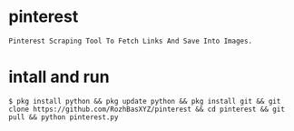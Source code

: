 # pinterest
```Pinterest Scraping Tool To Fetch Links And Save Into Images.```

# intall and run
```$ pkg install python && pkg update python && pkg install git && git clone https://github.com/RozhBasXYZ/pinterest && cd pinterest && git pull && python pinterest.py```
